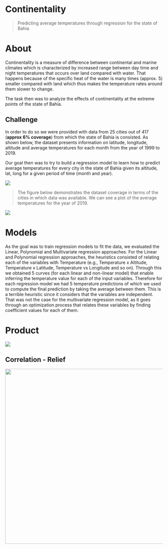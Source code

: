 # Continentality
> Predicting average temperatures through regression for the state of Bahia

# About
Continentality is a measure of difference between continental and marine climates which is characterized by increased range between day time and night temperatures that occurs over land compared with water. That happens because of the
specific heat of the water is many times (approx. 5) smaller compared with land which thus makes the temperature rates around them slower to change.   

The task then was to analyze the effects of continentality at the extreme points of the state of Bahia.

## Challenge
In order to do so we were provided with data from 25 cities out of 417 (**approx 6% coverage**) from which the state of Bahia is consisted. As shown below, the dataset presents information on latitude, longitude, altitude and average 
temperatures for each month from the year of 1999 to 2019. 

Our goal then was to try to build a regression model to learn how to predict average temperatures for every city in the state of Bahia given its altitude, lat, long for a given period of time (month and year). 

<p align="">
  <img src="https://i.imgur.com/I0p6V4c.png">
</p>

> The figure below demonstrates the dataset coverage in terms of the cities in which data was available. We can see a plot of the average temperatures for the year of 2019.
<p align="">
  <img src="https://i.imgur.com/V1iEYtB.png">
</p>

# Models
As the goal was to train regression models to fit the data, we evaluated the Linear, Polynomial and Multivariate regression approaches. For the Linear and Polynomial regression approaches, the heuristics consisted of relating each of the variables with Temperature (e.g., Temperature x Altitude, Temperature x Latitude, Temperature vs Longitude and so on). Through this we obtained 5 curves (for each linear and non-linear model) that enable inferring the temperature value for each of the input variables. Therefore for each regression model we had 5 temperature predictions of which we used to compute the final prediction by taking the average between them. This is a terrible heuristic since it considers that the variables are independent. That was not the case for the multivariate regression model, as it goes through an optimization process that relates these variables by finding coefficient values for each of them.  


# Product

<p align="">
  <img src="https://i.imgur.com/y1KuW9c.png">
</p>

## Correlation - Relief

<p align="Center">
  <img src="https://github.com/FalsoMoralista/Continentality/blob/main/Plots/mapa-relevo-bahia.jpg?raw=true" height="560px">
</p>
